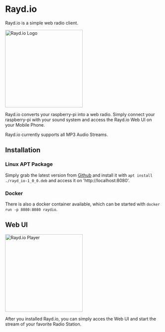 # Rayd.io
Rayd.io is a simple web radio client.

<img src="/img/logo.png" width="250" height="250" alt="Rayd.io Logo">

Rayd.io converts your raspberry-pi into a web radio. 
Simply connect your raspberry-pi with your sound system and access the Rayd.io Web UI on your Mobile Phone.

Rayd.io currently supports all MP3 Audio Streams. 

## Installation

### Linux APT Package
Simply grab the latest version from [Github](https://github.com/raynigon/raydio/releases)
and install it with `apt install ./rayd_io-1_0_0.deb` and access it on 'http://localhost:8080'.

### Docker
There is also a docker container available, which can be started with `docker run -p 8080:8080 raydio`.

## Web UI
<img src="/img/screenshot/player.png" width="250" alt="Rayd.io Player">

After you installed Rayd.io, you can simply acces the Web UI and start the stream of your favorite Radio Station.
